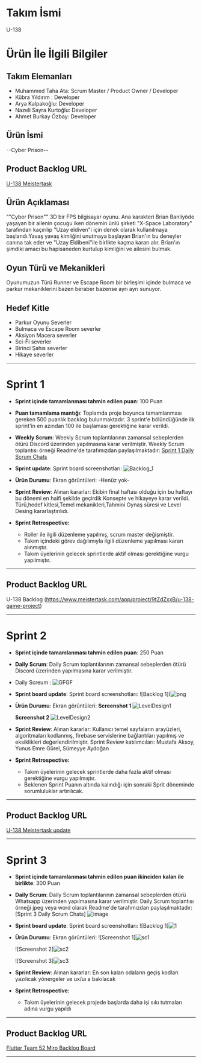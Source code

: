 # **Takım İsmi**

U-138

# Ürün İle İlgili Bilgiler

## Takım Elemanları
- Muhammed Taha Ata: Scrum Master / Product Owner / Developer
- Kübra Yıldırım : Developer
- Arya Kalpakoğlu: Developer
- Nazeli Sayra Kurtoğlu: Developer
- Ahmet Burkay Özbay: Developer

## Ürün İsmi

--Cyber Prison--

## Product Backlog URL

[U-138 Meistertask](https://www.meistertask.com/app/project/9tZdZxxB/u-138-game-project)

## Ürün Açıklaması

""Cyber Prison"" 3D bir FPS bilgisayar oyunu. Ana karakteri Brian Banliyöde yaşayan bir ailenin çocugu iken dönemin ünlü şirketi "X-Space Laboratory" tarafından kaçırılıp "Uzay eldiven"i için denek olarak kullanılmaya başlandı.Yavaş yavaş kimliğini unutmaya başlayan Brian'ın bu deneyler canına tak eder ve "Uzay Eldibeni"ile birlikte kaçma kararı alır.
Brian'ın şimdiki amacı bu hapisaneden kurtulup kimliğini ve ailesini bulmak.



## Oyun Türü ve Mekanikleri
Oyunumuzun Türü Runner ve Escape Room bir birleşimi 
içinde bulmaca ve parkur mekaniklerini bazen beraber bazense ayrı ayrı sunuyor.

## Hedef Kitle

- Parkur Oyunu Severler 
- Bulmaca ve Escape Room severler
- Aksiyon Macera severler
- Sci-Fi severler
- Birinci Şahıs severler 
- Hikaye severler
---

# Sprint 1

- **Sprint içinde tamamlanması tahmin edilen puan**: 100 Puan


- **Puan tamamlama mantığı**: Toplamda proje boyunca tamamlanması gereken 500 puanlık backlog bulunmaktadır. 3 sprint'e bölündüğünde ilk sprint'in en azından 100 ile başlaması gerektiğine karar verildi.


- **Weekly Scrum**: Weekly Scrum toplantılarının zamansal sebeplerden ötürü Discord üzerinden yapılmasına karar verilmiştir. Weekly Scrum toplantısı örneği Readme'de tarafımızdan paylaşılmaktadır: [Sprint 1 Daily Scrum Chats]()

- **Sprint  update**: Sprint board screenshotları: 
![Backlog_1](https://github.com/kubray14/U-138-Bootcamp/assets/101721434/43e2da57-4509-49f9-827a-da5f2d9619c4)


- **Ürün Durumu**: Ekran görüntüleri:
-Henüz yok-

- **Sprint Review**: 
Alınan kararlar: 
Ekibin final haftası olduğu için bu haftayı bu dönemi en haifi şekilde geçirdik 
Konsepte ve hikayeye karar verildi.
Türü,hedef kitlesi,Temel mekanikleri,Tahmini Oynaş süresi ve Level Desing kararlaştırılıdı.


- **Sprint Retrospective:**
  - Roller ile ilgili düzenleme yapılmış, scrum master değişmiştir.
  - Takım içindeki görev dağılımıyla ilgili düzenleme yapılması kararı alınmıştır.
  - Takım üyelerinin gelecek sprintlerde aktif olması gerektiğine vurgu yapılmıştır.
 


---

## Product Backlog URL

U-138 Backlog (https://www.meistertask.com/app/project/9tZdZxxB/u-138-game-project)

---
# Sprint 2

- **Sprint içinde tamamlanması tahmin edilen puan**: 250 Puan

- **Daily Scrum**: Daily Scrum toplantılarının zamansal sebeplerden ötürü Discord üzerinden yapılmasına karar verilmiştir.
- Daily Screum : ![GFGF](https://github.com/kubray14/CyberPrison-U138/assets/135714651/b5048c30-ea9b-444b-8797-47df8efe2788)


- **Sprint board update**: Sprint board screenshotları: 
![Backlog 1](![png](https://github.com/kubray14/CyberPrison-U138/assets/135714651/f24866a8-8fc6-4c96-8f25-8728a3de0591)
 


- **Ürün Durumu**: Ekran görüntüleri:
  **Screenshot 1**
![LevelDesign1](https://github.com/kubray14/CyberPrison-U138/assets/101721434/4a99f641-dbc9-4c98-8fd8-a22143360724)

  **Screenshot 2** 
![LevelDesign2](https://github.com/kubray14/CyberPrison-U138/assets/101721434/0d7856f7-2839-4bfb-9919-5cf4172fdf6f)


- **Sprint Review**: 
Alınan kararlar: Kullanıcı temel sayfaların arayüzleri, algoritmaları kodlanmış, firebase servislerine bağlantıları yapılmış ve eksiklikleri değerlendirilmiştir. 
Sprint Review katılımcıları: Mustafa Aksoy, Yunus Emre Gürel, Sümeyye Aydoğan 

- **Sprint Retrospective:**

  - Takım üyelerinin gelecek sprintlerde daha fazla aktif olması gerektiğine vurgu yapılmıştır.
  - Beklenen Sprint Puanın altında kalındığı için sonraki Sprit döneminde sorumluluklar artırılıcak.

---

## Product Backlog URL

[U-138 Meistertask update](https://www.meistertask.com/app/project/9tZdZxxB/u-138-game-project) 

---

# Sprint 3

- **Sprint içinde tamamlanması tahmin edilen puan ikinciden kalan ile birlikte**: 300 Puan

- **Daily Scrum**: Daily Scrum toplantılarının zamansal sebeplerden ötürü Whatsapp üzerinden yapılmasına karar verilmiştir. Daily Scrum toplantısı örneği jpeg veya word olarak Readme'de tarafımızdan paylaşılmaktadır: [Sprint 3 Daily Scrum Chats] ![image](https://github.com/kubray14/CyberPrison-U138/assets/135714651/a2e2660e-2d49-4118-927c-637a5468882a)


- **Sprint board update**: Sprint board screenshotları: 
![Backlog 1]![1](https://github.com/kubray14/CyberPrison-U138/assets/135714651/ace15183-2f84-4114-b730-d7b58fb31e4e)



- **Ürün Durumu**: Ekran görüntüleri:
  ![Screenshot 1]![sc1](https://github.com/kubray14/CyberPrison-U138/assets/135714651/52362cc7-bbba-4ac3-bde9-d2293dbd2b51)

  ![Screenshot 2]![sc2](https://github.com/kubray14/CyberPrison-U138/assets/135714651/351d1819-e25b-4cef-a85c-36138cd205a3)

  ![Screenshot 3]![sc3](https://github.com/kubray14/CyberPrison-U138/assets/135714651/bf8840a9-74c5-4f80-bb4d-20006d723ba1)

- **Sprint Review**: 
Alınan kararlar: En son kalan odaların geçiş kodları yazılıcak yönergeler ve ux/uı a bakılacak 

- **Sprint Retrospective:**

  - Takım üyelerinin gelecek projede başlarda daha işi sıkı tutmaları adına vurgu yapıldı


---

## Product Backlog URL

[Flutter Team 52 Miro Backlog Board](https://www.meistertask.com/app/project/9tZdZxxB/u-138-game-project)


---
